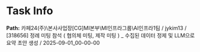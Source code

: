 # Task Info

**Path:** 카페24(주)\본사사업장\[CG]MI본부\MI인프라그룹\AI인프라1팀 / jykim13 / [318656] 정례 미팅 참석 ( 협의체 미팅, 제작 미팅 ) _ 수집된 데이터 정제 및 LLM으로 요약 초안 생성 / 2025-09-01_00-00-00

